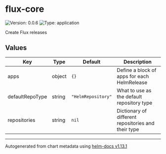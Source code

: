 # flux-core

![Version: 0.0.6](https://img.shields.io/badge/Version-0.0.6-informational?style=flat-square) ![Type: application](https://img.shields.io/badge/Type-application-informational?style=flat-square)

Create Flux releases

## Values

| Key | Type | Default | Description |
|-----|------|---------|-------------|
| apps | object | `{}` | Define a block of apps for each HelmRelease |
| defaultRepoType | string | `"HelmRepository"` | What to use as the default repository type |
| repositories | string | `nil` | Dictionary of different repositories and their type |

----------------------------------------------
Autogenerated from chart metadata using [helm-docs v1.13.1](https://github.com/norwoodj/helm-docs/releases/v1.13.1)
